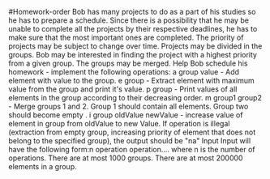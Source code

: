 #Homework-order
Bob has many projects to do as a part of his studies so he has to prepare a schedule. Since there is a possibility that he may be unable to complete all the projects by their respective deadlines, he has to make sure that the most important ones are completed. The priority of projects may be subject to change over time. Projects may be divided in the groups. Bob may be interested in finding the project with a highest priority from a given group. The groups may be merged. Help Bob schedule his homework - implement the following operations:
a group value - Add element with value to the group.
e group - Extract element with maximum value from the group and print it's value.
p group - Print values of all elements in the group according to their decreasing order. 
m group1 group2 - Merge groups 1 and 2. Group 1 should contain all elements. Group two should become empty .
i group oldValue newValue - increase value of element in group from oldValue to new Value.
If operation is illegal (extraction from empty group, increasing priority of element that does not belong to the specified group), the output should be "na"
Input
Input will have the following form:n operation operation....
where n is the number of operations. There are at most 1000 groups. There are at most 200000 elements in a group.
